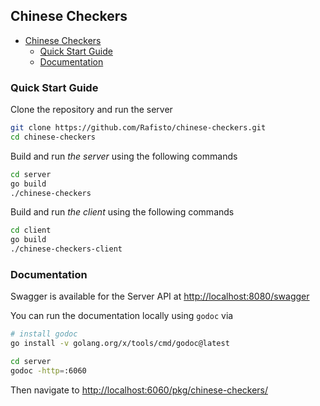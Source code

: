 ## Chinese Checkers

- [Chinese Checkers](#chinese-checkers)
  - [Quick Start Guide](#quick-start-guide)
  - [Documentation](#documentation)

### Quick Start Guide

Clone the repository and run the server

```bash
git clone https://github.com/Rafisto/chinese-checkers.git
cd chinese-checkers
```

Build and run *the server* using the following commands

```bash
cd server
go build
./chinese-checkers
```

Build and run *the client* using the following commands

```bash
cd client
go build
./chinese-checkers-client
```

### Documentation

Swagger is available for the Server API at [http://localhost:8080/swagger](http://localhost:8080/swagger/)

You can run the documentation locally using `godoc` via

```bash
# install godoc
go install -v golang.org/x/tools/cmd/godoc@latest

cd server
godoc -http=:6060
```

Then navigate to [http://localhost:6060/pkg/chinese-checkers/](http://localhost:6060/pkg/chinese-checkers/)